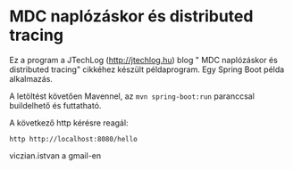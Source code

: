 MDC naplózáskor és distributed tracing
======================================

Ez a program a JTechLog (<http://jtechlog.hu>) blog " MDC naplózáskor és distributed tracing" cikkéhez készült példaprogram.
Egy Spring Boot példa alkalmazás.

A letöltést követően Mavennel, az `mvn spring-boot:run` paranccsal buildelhető és
futtatható.

A következő http kérésre reagál:

```shell
http http://localhost:8080/hello
```

viczian.istvan a gmail-en